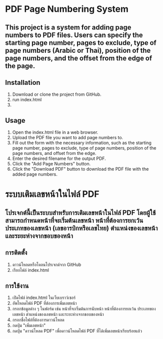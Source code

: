 # PDF Page Numbering System
## This project is a system for adding page numbers to PDF files. Users can specify the starting page number, pages to exclude, type of page numbers (Arabic or Thai), position of the page numbers, and the offset from the edge of the page.

## Installation
1. Download or clone the project from GitHub.
2. run index.html
3. 
## Usage
1. Open the index.html file in a web browser.
2. Upload the PDF file you want to add page numbers to.
3. Fill out the form with the necessary information, such as the starting page number, pages to exclude, type of page numbers, position of the page numbers, and offset from the edge.
4. Enter the desired filename for the output PDF.
5. Click the "Add Page Numbers" button.
6. Click the "Download PDF" button to download the PDF file with the added page numbers.

# ระบบเติมเลขหน้าในไฟล์ PDF
## โปรเจกต์นี้เป็นระบบสำหรับการเติมเลขหน้าในไฟล์ PDF โดยผู้ใช้สามารถกำหนดหน้าที่จะเริ่มต้นเลขหน้า หน้าที่ต้องการยกเว้น ประเภทของเลขหน้า (เลขอารบิกหรือเลขไทย) ตำแหน่งของเลขหน้า และระยะห่างจากขอบของหน้า

## การติดตั้ง
1. ดาวน์โหลดหรือโคลนโปรเจกต์จาก GitHub
2. เรียกไฟล์ index.html

## การใช้งาน
1. เปิดไฟล์ index.html ในเว็บเบราว์เซอร์
2. อัพโหลดไฟล์ PDF ที่ต้องการเพิ่มเลขหน้า
3. กรอกข้อมูลต่าง ๆ ในฟอร์ม เช่น หน้าที่จะเริ่มต้นการนับหน้า หน้าที่ต้องการยกเว้น ประเภทของเลขหน้า ตำแหน่งของเลขหน้า และระยะห่างจากขอบของหน้า
4. กรอกชื่อไฟล์ที่ต้องการดาวน์โหลด
5. กดปุ่ม "เพิ่มเลขหน้า"
6. กดปุ่ม "ดาวน์โหลด PDF" เพื่อดาวน์โหลดไฟล์ PDF ที่ได้เพิ่มเลขหน้าเรียบร้อยแล้ว
